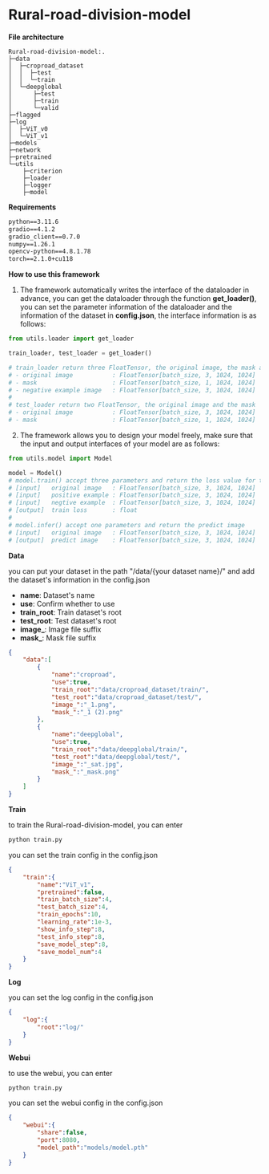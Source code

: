 # Rural-road-division-model

**File architecture**

```tree
Rural-road-division-model:.
├─data
│  ├─croproad_dataset
│  │  ├─test
│  │  └─train
│  └─deepglobal
│      ├─test
│      ├─train
│      └─valid
├─flagged
├─log
│  ├─ViT_v0
│  └─ViT_v1
├─models
├─network
├─pretrained
└─utils
    ├─criterion
    ├─loader
    ├─logger
    ├─model
```

**Requirements**

```requirements.txt
python==3.11.6
gradio==4.1.2
gradio_client==0.7.0
numpy==1.26.1
opencv-python==4.8.1.78
torch==2.1.0+cu118
```

**How to use this framework**

1. The framework automatically writes the interface of the dataloader in advance, you can get the dataloader through the function **get_loader()**, you can set the parameter information of the dataloader and the information of the dataset in **config.json**, the interface information is as follows:

```python
from utils.loader import get_loader

train_loader, test_loader = get_loader()

# train_loader return three FloatTensor, the original image, the mask and the negative example image
# - original image           : FloatTensor[batch_size, 3, 1024, 1024]
# - mask                     : FloatTensor[batch_size, 1, 1024, 1024]
# - negative example image   : FloatTensor[batch_size, 3, 1024, 1024]
#
# test_loader return two FloatTensor, the original image and the mask
# - original image           : FloatTensor[batch_size, 3, 1024, 1024]
# - mask                     : FloatTensor[batch_size, 1, 1024, 1024]
```

2. The framework allows you to design your model freely, make sure that the input and output interfaces of your model are as follows:

```python
from utils.model import Model

model = Model()
# model.train() accept three parameters and return the loss value for this training
# [input]   original image   : FloatTensor[batch_size, 3, 1024, 1024]
# [input]   positive example : FloatTensor[batch_size, 3, 1024, 1024]
# [input]   negtive example  : FloatTensor[batch_size, 3, 1024, 1024]
# [output]  train loss       : float
#
# model.infer() accept one parameters and return the predict image
# [input]   original image   : FloatTensor[batch_size, 3, 1024, 1024]
# [output]  predict image    : FloatTensor[batch_size, 3, 1024, 1024]
```

**Data**

you can put your dataset in the path "/data/{your dataset name}/"
and add the dataset's information in the config.json

- **name**: Dataset's name
- **use**: Confirm whether to use
- **train_root**: Train dataset's root
- **test_root**: Test dataset's root
- **image_**: Image file suffix
- **mask_**: Mask file suffix

```json
{
    "data":[
        {
            "name":"croproad",
            "use":true,
            "train_root":"data/croproad_dataset/train/",
            "test_root":"data/croproad_dataset/test/",
            "image_":"_1.png",
            "mask_":"_1 (2).png"
        },
        {
            "name":"deepglobal",
            "use":true,
            "train_root":"data/deepglobal/train/",
            "test_root":"data/deepglobal/test/",
            "image_":"_sat.jpg",
            "mask_":"_mask.png"
        }
    ]
}
```

**Train**

to train the Rural-road-division-model, you can enter

```bash
python train.py
```

you can set the train config in the config.json

```json
{
    "train":{
        "name":"ViT_v1",
        "pretrained":false,
        "train_batch_size":4,
        "test_batch_size":4,
        "train_epochs":10,
        "learning_rate":1e-3,
        "show_info_step":8,
        "test_info_step":8,
        "save_model_step":8,
        "save_model_num":4
    }
}
```

**Log**

you can set the log config in the config.json

```json
{
    "log":{
        "root":"log/"
    }
}
```

**Webui**

to use the webui, you can enter

```bash
python train.py
```

you can set the webui config in the config.json

```json
{
    "webui":{
        "share":false,
        "port":8080,
        "model_path":"models/model.pth"
    }
}
```
